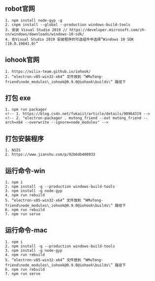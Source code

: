 ## robot官网

    1. npm install node-gyp -g
    2. cnpm install --global --production windows-build-tools
    3. 安装 Visual Studio 2019 // https://developer.microsoft.com/zh-cn/windows/downloads/windows-10-sdk/
    4. 在Visual Studio 2019 安装程序的可选组件中选择“Windows 10 SDK (10.0.19041.0)”

## iohook官网

    1. https://wilix-team.github.io/iohook/
    2. “electron-v85-win32-x64” 文件放到 “WMuTong-friend\node_modules\_iohook@0.9.0@iohook\builds\” 路径下

## 打包 exe

    1. npm run packager
    <!-- 1. https://blog.csdn.net/fukaiit/article/details/90964319 -->
    <!-- 2. "electron-packager . mutong_friend --out mutong_friend --arch=x64 --overwrite --ignore=node_modules" -->

## 打包安装程序

    1. NSIS
    2. https://www.jianshu.com/p/92b6db400933

## 运行命令-win

    1. npm i
    2. npm install -g --production windows-build-tools
    3. npm install -g node-gyp
    4. npm run rebuild
    5. “electron-v85-win32-x64” 文件放到 “WMuTong-friend\node_modules\_iohook@0.9.0@iohook\builds\” 路径下
    6. npm run rebuild
    7. npm run serve

## 运行命令-mac

    1. npm i
    2. npm install -g --production windows-build-tools
    3. npm install -g node-gyp
    4. npm run rebuild
    5. “electron-v85-win32-x64” 文件放到 “WMuTong-friend\node_modules\_iohook@0.9.0@iohook\builds\” 路径下
    6. npm run rebuild
    7. npm run serve